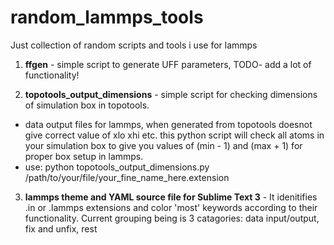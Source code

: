 # random_lammps_tools
Just collection of random scripts and tools i use for lammps

1. **ffgen** - simple script to generate UFF parameters, TODO- add a lot of functionality!

2. **topotools_output_dimensions** - simple script for checking dimensions of simulation box in topotools.
  - data output files for lammps, when generated from topotools doesnot give correct value of xlo xhi etc. this python script will check all atoms in your simulation box to give you values of (min - 1) and (max + 1) for proper box setup in lammps.
  - use: python topotools_output_dimensions.py /path/to/your/file/your_fine_name_here.extension

3. **lammps theme and YAML source file for Sublime Text 3** - It idenitifies .in or .lammps extensions and color 'most' keywords according to their functionality. Current grouping being is 3 catagories: data input/output, fix and unfix, rest
